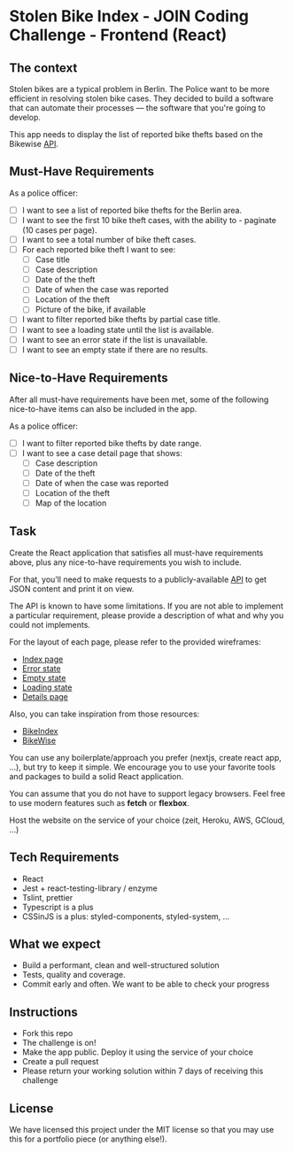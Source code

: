 # Stolen Bike Index - JOIN Coding Challenge - Frontend (React)

## The context

Stolen bikes are a typical problem in Berlin. The Police want to be more efficient in resolving stolen bike cases. They decided to build a software that can automate their processes — the software that you're going to develop.

This app needs to display the list of reported bike thefts based on the Bikewise [API](https://www.bikewise.org/documentation/api_v2).

## Must-Have Requirements

As a police officer:

- [ ] I want to see a list of reported bike thefts for the Berlin area.
- [ ] I want to see the first 10 bike theft cases, with the ability to - paginate (10 cases per page).
- [ ] I want to see a total number of bike theft cases.
- [ ] For each reported bike theft I want to see:
  - [ ] Case title
  - [ ] Case description
  - [ ] Date of the theft
  - [ ] Date of when the case was reported
  - [ ] Location of the theft
  - [ ] Picture of the bike, if available
- [ ] I want to filter reported bike thefts by partial case title.
- [ ] I want to see a loading state until the list is available.
- [ ] I want to see an error state if the list is unavailable.
- [ ] I want to see an empty state if there are no results.

## Nice-to-Have Requirements

After all must-have requirements have been met, some of the following nice-to-have items can also be included in the app.

As a police officer:

- [ ] I want to filter reported bike thefts by date range.
- [ ] I want to see a case detail page that shows:
  - [ ] Case description
  - [ ] Date of the theft
  - [ ] Date of when the case was reported
  - [ ] Location of the theft
  - [ ] Map of the location

## Task

Create the React application that satisfies all must-have requirements above, plus any nice-to-have requirements you wish to include.

For that, you’ll need to make requests to a publicly-available [API](https://www.bikewise.org/documentation/api_v2) to get JSON content and print it on view.

The API is known to have some limitations. If you are not able to implement a particular requirement, please provide a description of what and why you could not implements.

For the layout of each page, please refer to the provided wireframes:

- [Index page](./screens/index.png)
- [Error state](./screens/index_error.png)
- [Empty state](./screens/index_empty.png)
- [Loading state](./screens/index_loading.png)
- [Details page](./screens/details.png)

Also, you can take inspiration from those resources:

- [BikeIndex](https://bikeindex.org/bikes?serial=&button=&location=Berlin&distance=100&stolenness=proximity)
- [BikeWise](https://bikewise.org)

You can use any boilerplate/approach you prefer (nextjs, create react app, ...), but try to keep it simple. We encourage you to use your favorite tools and packages to build a solid React application.

You can assume that you do not have to support legacy browsers. Feel free to use modern features such as **fetch** or **flexbox**.

Host the website on the service of your choice (zeit, Heroku, AWS, GCloud, ...)

## Tech Requirements

- React
- Jest + react-testing-library / enzyme
- Tslint, prettier
- Typescript is a plus
- CSSinJS is a plus: styled-components, styled-system, ...

## What we expect

- Build a performant, clean and well-structured solution
- Tests, quality and coverage.
- Commit early and often. We want to be able to check your progress

## Instructions

- Fork this repo
- The challenge is on!
- Make the app public. Deploy it using the service of your choice
- Create a pull request
- Please return your working solution within 7 days of receiving this challenge

## License

We have licensed this project under the MIT license so that you may use this for a portfolio piece (or anything else!).
